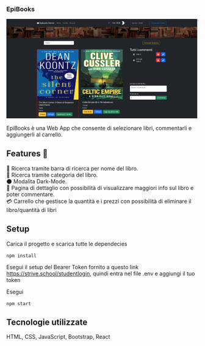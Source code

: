 ### EpiBooks

![EpiBooks Image](assets/EpiBooks.png)

EpiBooks è una Web App che consente di selezionare libri, commentarli e aggiungerli al carrello.

## Features 📱

📃 Ricerca tramite barra di ricerca per nome del libro.  
📄 Ricerca tramite categoria del libro.  
🌑 Modalita Dark-Mode.  
📓 Pagina di dettaglio con possibilità di visualizzare maggiori info sul libro e poter commentare.  
💳 Carrello che gestisce la quantità e i prezzi con possibilità di eliminare il libro/quantità di libri

## Setup

Carica il progetto e scarica tutte le dependecies
```
npm install
```
Esegui il setup del Bearer Token fornito a questo link https://strive.school/studentlogin, quindi entra nel file .env e aggiungi il tuo token

Esegui 
```
npm start
```

## Tecnologie utilizzate

HTML, CSS, JavaScript, Bootstrap, React